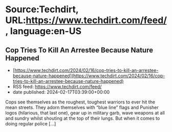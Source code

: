 # Source:Techdirt, URL:https://www.techdirt.com/feed/, language:en-US

## Cop Tries To Kill An Arrestee Because Nature Happened
 - [https://www.techdirt.com/2024/02/16/cop-tries-to-kill-an-arrestee-because-nature-happened](https://www.techdirt.com/2024/02/16/cop-tries-to-kill-an-arrestee-because-nature-happened)
 - RSS feed: https://www.techdirt.com/feed/
 - date published: 2024-02-17T03:39:00+00:00

Cops see themselves as the roughest, toughest warriors to ever hit the mean streets. They adorn themselves with &#8220;blue line&#8221; flags and Punisher logos (hilarious, that last one), gear up in military garb, wave weapons at all and sundry whilst shouting at the top of their lungs. But when it comes to doing regular police [&#8230;]


